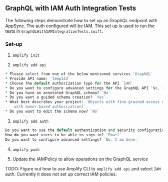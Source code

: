 ## GraphQL with IAM Auth Integration Tests

The following steps demonstrate how to set up an GraphQL endpoint with AppSync. The auth configured will be IAM. This set up is used to run the tests in `GraphQLWithIAMIntegrationTests.swift`.

### Set-up

1. `amplify init`

2. `amplify add api`

```perl
* Please select from one of the below mentioned services `GraphQL`
* Provide API name: `temp123`
* Choose the default authorization type for the API `IAM`
* Do you want to configure advanced settings for the GraphQL API `No, I am done.`
* Do you have an annotated GraphQL schema? `No`
* Do you want a guided schema creation? `Yes`
* What best describes your project: `Objects with fine-grained access control (e.g., a project management app
    with owner-based authorization)`
* Do you want to edit the schema now? `No`
```

3. `amplify add auth`
```perl
Do you want to use the default authentication and security configuration? `Default configuration`
How do you want users to be able to sign in? `Email`
Do you want to configure advanced settings? `No, I am done.`
```

4. `amplify push`

5. Update the IAMPolicy to allow operations on the GraphQL service

TODO: Figure out how to use Amplify CLI to  `amplify add api` and select `IAM` auth. Currently it does not set up correct IAM policies. 
